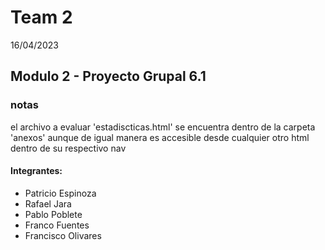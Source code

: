 # Team 2
16/04/2023
## Modulo 2 - Proyecto Grupal 6.1

### notas
el archivo a evaluar 'estadiscticas.html' 
se encuentra dentro de la carpeta 'anexos'
aunque de igual manera es accesible desde cualquier otro html dentro de su respectivo nav

#### Integrantes:

 - Patricio Espinoza
 - Rafael Jara
 - Pablo Poblete
 - Franco Fuentes 
 - Francisco Olivares


